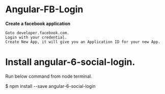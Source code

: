 # Angular-FB-Login
**Create a facebook application**

    Goto developer.facebook.com.
    Login with your credential.
    Create New App, it will give you an Application ID for your new App.
    
# Install angular-6-social-login. 

  Run below command from node terminal.
  
  $ npm install --save angular-6-social-login
